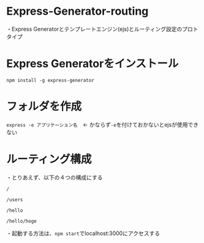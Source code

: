 # Express-Generator-routing

・Express Generatorとテンプレートエンジン(ejs)とルーティング設定のプロトタイプ

# Express Generatorをインストール

`npm install -g express-generator`

# フォルダを作成

`express -e アプリケーション名`　← かならず`-e`を付けておかないとejsが使用できない

# ルーティング構成

・とりあえず、以下の４つの構成にする

`/`

`/users`

`/hello`

`/hello/hoge`

・起動する方法は、`npm start`でlocalhost:3000にアクセスする
